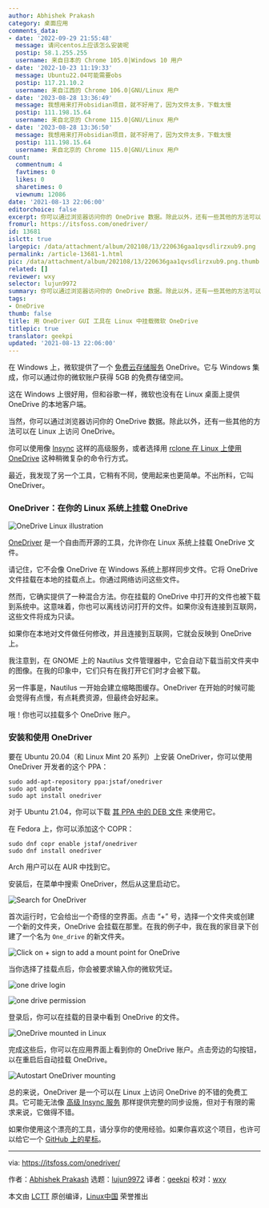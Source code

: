 ```yaml
---
author: Abhishek Prakash
category: 桌面应用
comments_data:
- date: '2022-09-29 21:55:48'
  message: 请问centos上应该怎么安装呢
  postip: 58.1.255.255
  username: 来自日本的 Chrome 105.0|Windows 10 用户
- date: '2022-10-23 11:19:33'
  message: Ubuntu22.04可能需要obs
  postip: 117.21.10.2
  username: 来自江西的 Chrome 106.0|GNU/Linux 用户
- date: '2023-08-28 13:36:49'
  message: 我想用来打开obsidian项目，就不好用了，因为文件太多，下载太慢
  postip: 111.198.15.64
  username: 来自北京的 Chrome 115.0|GNU/Linux 用户
- date: '2023-08-28 13:36:50'
  message: 我想用来打开obsidian项目，就不好用了，因为文件太多，下载太慢
  postip: 111.198.15.64
  username: 来自北京的 Chrome 115.0|GNU/Linux 用户
count:
  commentnum: 4
  favtimes: 0
  likes: 0
  sharetimes: 0
  viewnum: 12086
date: '2021-08-13 22:06:00'
editorchoice: false
excerpt: 你可以通过浏览器访问你的 OneDrive 数据。除此以外，还有一些其他的方法可以在 Linux 上访问 OneDrive。
fromurl: https://itsfoss.com/onedriver/
id: 13681
islctt: true
largepic: /data/attachment/album/202108/13/220636gaa1qvsdlirzxub9.png
permalink: /article-13681-1.html
pic: /data/attachment/album/202108/13/220636gaa1qvsdlirzxub9.png.thumb.jpg
related: []
reviewer: wxy
selector: lujun9972
summary: 你可以通过浏览器访问你的 OneDrive 数据。除此以外，还有一些其他的方法可以在 Linux 上访问 OneDrive。
tags:
- OneDrive
thumb: false
title: 用 OneDriver GUI 工具在 Linux 中挂载微软 OneDrive
titlepic: true
translator: geekpi
updated: '2021-08-13 22:06:00'
---
```


在 Windows 上，微软提供了一个 [免费云存储服务](https://itsfoss.com/cloud-services-linux/) OneDrive。它与 Windows 集成，你可以通过你的微软账户获得 5GB 的免费存储空间。


这在 Windows 上很好用，但和谷歌一样，微软也没有在 Linux 桌面上提供 OneDrive 的本地客户端。


当然，你可以通过浏览器访问你的 OneDrive 数据。除此以外，还有一些其他的方法可以在 Linux 上访问 OneDrive。


你可以使用像 [Insync](https://itsfoss.com/use-onedrive-on-linux/) 这样的高级服务，或者选择用 [rclone 在 Linux 上使用 OneDrive](https://itsfoss.com/use-onedrive-linux-rclone/) 这种稍微复杂的命令行方式。


最近，我发现了另一个工具，它稍有不同，使用起来也更简单。不出所料，它叫 OneDriver。


### OneDriver：在你的 Linux 系统上挂载 OneDrive


![OneDrive Linux illustration](/data/attachment/album/202108/13/220636gaa1qvsdlirzxub9.png)


[OneDriver](https://github.com/jstaf/onedriver) 是一个自由而开源的工具，允许你在 Linux 系统上挂载 OneDrive 文件。


请记住，它不会像 OneDrive 在 Windows 系统上那样同步文件。它将 OneDrive 文件挂载在本地的挂载点上。你通过网络访问这些文件。


然而，它确实提供了一种混合方法。你在挂载的 OneDrive 中打开的文件也被下载到系统中。这意味着，你也可以离线访问打开的文件。如果你没有连接到互联网，这些文件将成为只读。


如果你在本地对文件做任何修改，并且连接到互联网，它就会反映到 OneDrive 上。


我注意到，在 GNOME 上的 Nautilus 文件管理器中，它会自动下载当前文件夹中的图像。在我的印象中，它们只有在我打开它们时才会被下载。


另一件事是，Nautilus 一开始会建立缩略图缓存。OneDriver 在开始的时候可能会觉得有点慢，有点耗费资源，但最终会好起来。


哦！你也可以挂载多个 OneDrive 账户。


### 安装和使用 OneDriver


要在 Ubuntu 20.04（和 Linux Mint 20 系列）上安装 OneDriver，你可以使用 OneDriver 开发者的这个 PPA：



```
sudo add-apt-repository ppa:jstaf/onedriver
sudo apt update
sudo apt install onedriver

```

对于 Ubuntu 21.04，你可以下载 [其 PPA 中的 DEB 文件](https://launchpad.net/~jstaf/+archive/ubuntu/onedriver/+packages) 来使用它。


在 Fedora 上，你可以添加这个 COPR：



```
sudo dnf copr enable jstaf/onedriver
sudo dnf install onedriver

```

Arch 用户可以在 AUR 中找到它。


安装后，在菜单中搜索 OneDriver，然后从这里启动它。


![Search for OneDriver](/data/attachment/album/202108/13/220638t92p3ju9cz9wgjof.png)


首次运行时，它会给出一个奇怪的空界面。点击 “+” 号，选择一个文件夹或创建一个新的文件夹，OneDrive 会挂载在那里。在我的例子中，我在我的家目录下创建了一个名为 `One_drive` 的新文件夹。


![Click on + sign to add a mount point for OneDrive](/data/attachment/album/202108/13/220640etypz2yzgq6eqgpo.png)


当你选择了挂载点后，你会被要求输入你的微软凭证。


![one drive login](/data/attachment/album/202108/13/220640bylmg2r4lhhl4ggw.png)


![one drive permission](/data/attachment/album/202108/13/220642byrd36m6mk0y3m03.png)


登录后，你可以在挂载的目录中看到 OneDrive 的文件。


![OneDrive mounted in Linux](/data/attachment/album/202108/13/220643zbwum0jmgbbhpchb.png)


完成这些后，你可以在应用界面上看到你的 OneDrive 账户。点击旁边的勾按钮，以在重启后自动挂载 OneDrive。


![Autostart OneDriver mounting](/data/attachment/album/202108/13/220645wi2rdz0wpwapw99u.png)


总的来说，OneDriver 是一个可以在 Linux 上访问 OneDrive 的不错的免费工具。它可能无法像 [高级 Insync 服务](https://itsfoss.com/recommends/insync/) 那样提供完整的同步设施，但对于有限的需求来说，它做得不错。


如果你使用这个漂亮的工具，请分享你的使用经验。如果你喜欢这个项目，也许可以给它一个 [GitHub 上的星标](https://github.com/jstaf/onedriver)。




---


via: <https://itsfoss.com/onedriver/>


作者：[Abhishek Prakash](https://itsfoss.com/author/abhishek/) 选题：[lujun9972](https://github.com/lujun9972) 译者：[geekpi](https://github.com/geekpi) 校对：[wxy](https://github.com/wxy)


本文由 [LCTT](https://github.com/LCTT/TranslateProject) 原创编译，[Linux中国](https://linux.cn/) 荣誉推出